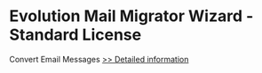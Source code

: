 # Evolution Mail Migrator Wizard - Standard License
Convert Email Messages
[>> Detailed information](https://secure.shareit.com/shareit/product.html?productid=300971818&affiliateid=200057808)